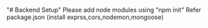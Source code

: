 "# Backend Setup" 
Please add node modules using "npm init"
Refer package.json (install exprss,cors,nodemon,mongoose)